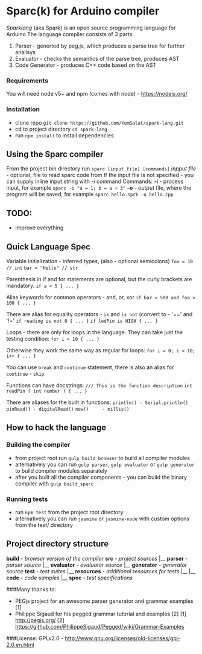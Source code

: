 # Sparc(k) for Arduino compiler

_Sparklang_ (aka Spark) is an open source programming language for Arduino
The language compiler consists of 3 parts:
1) Parser - generted by peg.js, which produces a parse tree for further analisys
2) Evaluator - checks the semantics of the parse tree, produces AST
3) Code Generator - produces C++ code based on the AST

### Requirements
You will need node v5+ and npm (comes with node) - https://nodejs.org/

### Installation
- clone repo `git clone https://github.com/YemSalat/spark-lang.git`
- cd to project directory `cd spark-lang`
- run `npm install` to install dependencies


## Using the Sparc compiler
From the project _bin_ directory run `sparc [input file] [commands]` 
_inpput file_ - optional, file to read sparc code from
If the input file is not specified - you can supply inline input string with _-i_ command
Commands:
__-i__ - process input, for example `sparc -i "a = 1; b = a + 3"`
__-o__ - output file, where the program will be saved, for example `sparc hello.sprk -o hello.cpp`


## TODO:
- Improve everything

## Quick Language Spec
Variable initialization - inferred types, (also - optional semicolons)
`foo = 10 // int`
`bar = "Hello" // str`


Parenthesis in if and for statements are optional, but the curly brackets are mandatory.
`if a < 5 { ... }`


Alias keywords for common operators - and, or, xor
`if bar < 500 and foo > 100 { ... }`


There are alias for equality operators - `is` and `is not` (convert to - '==' and '!='
`if reading is not 0 { ... }`
`if ledPin is HIGH { ... }`


Loops - there are only for loops in the language.
They can take just the testing condition:
`for i < 10 { ... }`


Otherwise they work the same way as regular for loops:
`for i = 0; i < 10; i++ { ... }`


You can use `break` and `continue` statement,
there is also an alias for `continue` - `skip`


Functions can have docstrings:
`/// This is the function description`
`int readPin ( int number ) { ... }`


There are aliases for the built in functions:
`println() - Serial.println()`
`pinRead() - digitalRead()`
`now()     - millis()`


## How to hack the language

### Building the compiler
- from project root run `gulp build_browser` to build all compiler modules
- alternatively you can run `gulp parser`, `gulp evaluator` or `gulp generator` to build compiler modules separately
- after you built all the compiler components - you can build the binary compiler with `gulp build_sparc`

### Running tests
- run `npm test` from the project root directory
- alternatively you can run `jasmine` or `jasmine-node` with custom options from the test/ directory 


## Project directory structure
**build** - *browser version of the compiler*
**src** - *project sources*
|__ **parser** - *parser source*
|__ **evaluator** - *evaluator source*
|__ **generator** - *generator source*
**test** - *test suites*
|__ **resources** - *additional resources for tests*
|__ |__ **code** - *code samples*
|__ **spec** - *test specifications*


###Many thanks to:
- PEGjs project for an awesome parser generator and grammar examples [1]
- Philippe Sigaud for his pegged grammar tutorial and examples [2]
[1] http://pegjs.org/
[2] https://github.com/PhilippeSigaud/Pegged/wiki/Grammar-Examples

###License:
GPLv2.0 - http://www.gnu.org/licenses/old-licenses/gpl-2.0.en.html

